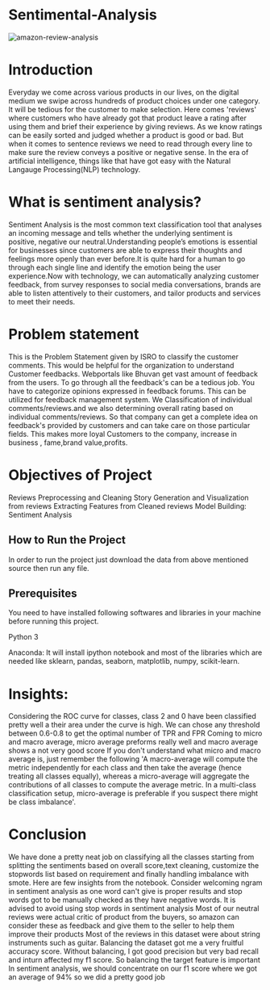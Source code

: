 # Sentimental-Analysis

![amazon-review-analysis](https://github.com/user-attachments/assets/fbafa4e4-8a3d-42ac-aa56-ccb296b5eb42)

# Introduction
Everyday we come across various products in our lives, on the digital medium we swipe across hundreds of product choices under one category. It will be tedious for the customer to make selection. Here comes 'reviews' where customers who have already got that product leave a rating after using them and brief their experience by giving reviews. As we know ratings can be easily sorted and judged whether a product is good or bad. But when it comes to sentence reviews we need to read through every line to make sure the review conveys a positive or negative sense. In the era of artificial intelligence, things like that have got easy with the Natural Langauge Processing(NLP) technology.

# What is sentiment analysis?
Sentiment Analysis is the most common text classification tool that analyses an incoming message and tells whether the underlying sentiment is positive, negative our neutral.Understanding people’s emotions is essential for businesses since customers are able to express their thoughts and feelings more openly than ever before.It is quite hard for a human to go through each single line and identify the emotion being the user experience.Now with technology, we can automatically analyzing customer feedback, from survey responses to social media conversations, brands are able to listen attentively to their customers, and tailor products and services to meet their needs.

# Problem statement
This is the Problem Statement given by ISRO to classify the customer comments. This would be helpful for the organization to understand Customer feedbacks.
Webportals like Bhuvan get vast amount of feedback from the users. To go through all the feedback's can be a tedious job. You have to categorize opinions expressed in feedback forums. This can be utilized for feedback management system. We Classification of individual comments/reviews.and we also determining overall rating based on individual comments/reviews. So that company can get a complete idea on feedback's provided by customers and can take care on those particular fields. This makes more loyal Customers to the company, increase in business , fame,brand value,profits.

# Objectives of Project
Reviews Preprocessing and Cleaning
Story Generation and Visualization from reviews
Extracting Features from Cleaned reviews
Model Building: Sentiment Analysis

## How to Run the Project
In order to run the project just download the data from above mentioned source then run any file.

## Prerequisites
You need to have installed following softwares and libraries in your machine before running this project.

Python 3

Anaconda: It will install ipython notebook and most of the libraries which are needed like sklearn, pandas, seaborn, matplotlib, numpy, scikit-learn.

# Insights:
Considering the ROC curve for classes, class 2 and 0 have been classified pretty well a their area under the curve is high. We can chose any threshold between 0.6-0.8 to get the optimal number of TPR and FPR
Coming to micro and macro average, micro average preforms really well and macro average shows a not very good score
If you don't understand what micro and macro average is, just remember the following 'A macro-average will compute the metric independently for each class and then take the average (hence treating all classes equally), whereas a micro-average will aggregate the contributions of all classes to compute the average metric. In a multi-class classification setup, micro-average is preferable if you suspect there might be class imbalance'.

# Conclusion
We have done a pretty neat job on classifying all the classes starting from splitting the sentiments based on overall score,text cleaning, customize the stopwords list based on requirement and finally handling imbalance with smote. Here are few insights from the notebook.
Consider welcoming ngram in sentiment analysis as one word can't give is proper results and stop words got to be manually checked as they have negative words. It is advised to avoid using stop words in sentiment analysis
Most of our neutral reviews were actual critic of product from the buyers, so amazon can consider these as feedback and give them to the seller to help them improve their products
Most of the reviews in this dataset were about string instruments such as guitar.
Balancing the dataset got me a very fruitful accuracy score. Without balancing, I got good precision but very bad recall and inturn affected my f1 score. So balancing the target feature is important
In sentiment analysis, we should concentrate on our f1 score where we got an average of 94% so we did a pretty good job
